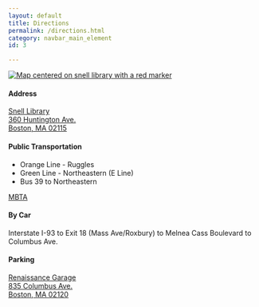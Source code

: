 ```yaml
---
layout: default
title: Directions
permalink: /directions.html
category: navbar_main_element
id: 3

---
```

<a href="http://goo.gl/oceuA">
<img src="https://maps.google.com/maps/api/staticmap?center=42.338396,-71.087902&amp;zoom=16&amp;markers=color:red|42.338396,-71.087902&amp;size=400x400&amp;sensor=false" title="Open in google maps" alt="Map centered on snell library with a red marker"> 
</a>

#### Address

[Snell Library  
360 Huntington Ave.  
Boston, MA 02115](http://goo.gl/oceuA)

#### Public Transportation

* Orange Line - Ruggles
* Green Line - Northeastern  (E Line) 
* Bus 39 to Northeastern

[MBTA](http://mbta.com)

#### By Car

Interstate I-93 to Exit 18 (Mass Ave/Roxbury) to Melnea Cass Boulevard to Columbus Ave. 
 
#### Parking

[Renaissance Garage  
835 Columbus Ave.   
Boston, MA 02120](http://goo.gl/Od6Pk)

